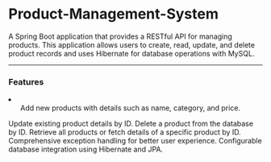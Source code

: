 # Product-Management-System
A Spring Boot application that provides a RESTful API for managing products. This application allows users to create, read, update, and delete product records and uses Hibernate for database operations with MySQL.
<hr>
<h3>Features</h3>
<li>
<ul>Add new products with details such as name, category, and price.</ul>
Update existing product details by ID.
Delete a product from the database by ID.
Retrieve all products or fetch details of a specific product by ID.
Comprehensive exception handling for better user experience.
Configurable database integration using Hibernate and JPA.
</li>


